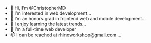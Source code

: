- 👋 Hi, I’m @ChristopherMD
- 👀 I’m interested in web development...
- 🌱 I’m an honors grad in frontend web and mobile development...
- 🌱 I enjoy learning the latest trends...
- 💞️ I’m a full-time web developer
- 📫 I can be reached at rhinoworkshop@gmail.com ...

<!---
ChristopherMD/ChristopherMD is a ✨ special ✨ repository because its `README.md` (this file) appears on your GitHub profile.
You can click the Preview link to take a look at your changes.
--->
